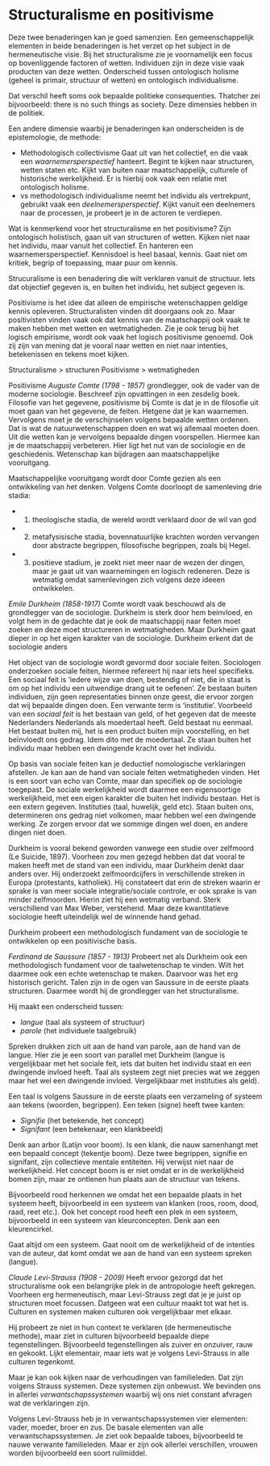 # Structuralisme en positivisme
Deze twee benaderingen kan je goed samenzien. Een gemeenschappelijk elementen in beide benaderingen is het verzet op het subject in de hermeneutische visie. Bij het structuralisme zie je voornamelijk een focus op bovenliggende factoren of wetten. Individuen zijn in deze visie vaak producten van deze wetten. Onderscheid tussen ontologisch holisme (geheel is primair, structuur of wetten) en ontologisch individualisme. 

Dat verschil heeft soms ook bepaalde politieke consequenties. Thatcher zei bijvoorbeeld: there is no such things as society. Deze dimensies hebben in de politiek.

Een andere dimensie waarbij je benaderingen kan onderscheiden is de epistemologie, de methode:

* Methodologisch collectivisme
	Gaat uit van het collectief, en die vaak een *waarnemersperspectief* hanteert. Begint te kijken naar structuren, wetten staten etc. Kijkt van buiten naar maatschappelijk, culturele of historische werkelijkheid. Er is hierbij ook vaak een relatie met ontologisch holisme. 
* vs methodologisch individualisme
	neemt het individu als vertrekpunt, gebruikt vaak een *deelnemersperspectief*. Kijkt vanuit een deelnemers naar de processen, je probeert je in de actoren te verdiepen.

Wat is kenmerkend voor het structuralisme en het positivisme?
Zijn ontologisch holistisch, gaan uit van structuren of wetten. Kijken niet naar het individu, maar vanuit het collectief. En hanteren een waarnemersperspectief. Kennisdoel is heel basaal, kennis. Gaat niet om kritiek, begrip of toepassing, maar puur om kennis. 

Strucuralisme is een benadering die wilt verklaren vanuit de structuur. Iets dat objectief gegeven is, en buiten het individu, het subject gegeven is. 

Positivisme is het idee dat alleen de empirische wetenschappen geldige kennis opleveren. Structuralisten vinden dit doorgaans ook zo. Maar positivisten vinden vaak ook dat kennis van de maatschappij ook vaak te maken hebben met wetten en wetmatigheden. Zie je ook terug bij het logisch empirisme, wordt ook vaak het logisch positivisme genoemd. Ook zij zijn van mening dat je vooral naar wetten en niet naar intenties, betekenissen en tekens moet kijken.

Structuralisme > structuren
Positivisme > wetmatigheden

Positivisme
*Auguste Comte (1798 - 1857)*
grondlegger, ook de vader van de moderne sociologie. Beschreef zijn opvattingen in een zesdelig boek. Filosofie van het gegevene, positivisme bij Comte is dat je in de filosofie uit moet gaan van het gegevene, de feiten. Hetgene dat je kan waarnemen. Vervolgens moet je de verschijnselen volgens bepaalde wetten ordenen. Dat is wat de natuurwetenschappen doen en wat wij allemaal moeten doen. Uit die wetten kan je vervolgens bepaalde dingen voorspellen. Hiermee kan je de maatschappij verbeteren. Hier ligt het nut van de sociologie en de geschiedenis. Wetenschap kan bijdragen aan maatschappelijke vooruitgang.

Maatschappelijke vooruitgang wordt door Comte gezien als een ontwikkeling van het denken. Volgens Comte doorloopt de samenleving drie stadia:
* 1) theologische stadia, de wereld wordt verklaard door de wil van god
* 2) metafysisische stadia, bovennatuurlijke krachten worden vervangen door abstracte begrippen, filosofische begrippen, zoals bij Hegel.
* 3) positieve stadium, je zoekt niet meer naar de wezen der dingen, maar je gaat uit van waarnemingen en logisch redeneren. Deze is wetmatig omdat samenlevingen zich volgens deze ideeen ontwikkelen. 


*Emile Durkheim (1858-1917)*
Comte wordt vaak beschouwd als de grondlegger van de sociologie. Durkheim is sterk door hem beinvloed, en volgt hem in de gedachte dat je ook de maatschappij naar feiten moet zoeken en deze moet structureren in wetmatigheden. Maar Durkheim gaat dieper in op het eigen karakter van de sociologie. Durkheim erkent dat de sociologie anders

Het object van de sociologie wordt gevormd door sociale feiten. Sociologen onderzoeken sociale feiten, hiermee refereert hij naar iets heel specifieks. Een sociaal feit is ‘iedere wijze van doen, bestendig of niet, die in staat is om op het individu een uitwendige drang uit te oefenen’. Ze bestaan buiten individuen, zijn geen representaties binnen onze geest, die ervoor zorgen dat wij bepaalde dingen doen. Een verwante term is ‘institutie’. Voorbeeld van een *sociaal feit* is het bestaan van geld, of het gegeven dat de meeste Nederlanders Nederlands als moedertaal heeft. Geld bestaat nu eenmaal. Het bestaat buiten mij, het is een product buiten mijn voorstelling, en het beïnvloedt ons gedrag. Idem dito met de moedertaal. Ze staan buiten het individu maar hebben een dwingende kracht over het individu.

Op basis van sociale feiten kan je deductief nomologische verklaringen afstellen. Je kan aan de hand van sociale feiten wetmatigheden vinden. Het is een soort van echo van Comte, maar dan specifiek op de sociologie toegepast. De sociale werkelijkheid wordt daarmee een eigensoortige werkelijkheid, met een eigen karakter die buiten het individu bestaan. Het is een extern gegeven. Instituties (taal, huwelijk, geld etc). Staan buiten ons, determineren ons gedrag niet volkomen, maar hebben wel een dwingende werking. Ze zorgen ervoor dat we sommige dingen wel doen, en andere dingen niet doen. 

Durkheim is vooral bekend geworden vanwege een studie over zelfmoord (Le Suicide, 1897). Voorheen zou men gezegd hebben dat dat vooral te maken heeft met de stand van een individu, maar Durkheim denkt daar anders over. Hij onderzoekt zelfmoordcijfers in verschillende streken in Europa (protestants, katholiek). Hij constateert dat erin de streken waarin er sprake is van meer sociale integratie/sociale controle, er ook sprake is van minder zelfmoorden. Hierin ziet hij een wetmatig verband. Sterk verschillend van Max Weber, verstehend. Maar deze kwantitatieve sociologie heeft uiteindelijk wel de winnende hand gehad.

Durkheim probeert een methodologisch fundament van de sociologie te ontwikkelen op een positivische basis.

*Ferdinand de Saussure (1857 - 1913)*
Probeert net als Durkheim ook een methodologisch fundament voor de taalwetenschap te vinden. Wilt het daarmee ook een echte wetenschap te maken. Daarvoor was het erg historisch gericht. Talen zijn in de ogen van Saussure in de eerste plaats structuren. Daarmee wordt hij de grondlegger van het structuralisme.

Hij maakt een onderscheid tussen:
* *langue* (taal als systeem of structuur)
* *parole* (het individuele taalgebruik)

Spreken drukken zich uit aan de hand van parole, aan de hand van de langue. Hier zie je een soort van parallel met Durkheim (langue is vergelijkbaar met het sociale feit, iets dat buiten het individu staat en een dwingende invloed heeft. Taal als systeem zegt niet precies wat we zeggen maar het wel een dwingende invloed. Vergelijkbaar met instituties als geld).

Een taal is volgens Saussure in de eerste plaats een verzameling of systeem aan tekens (woorden, begrippen). Een teken (signe) heeft twee kanten:
* *Signifie* (het betekende, het concept)
* *Signifant* (een betekenaar, een klankbeeld)

Denk aan arbor (Latijn voor boom). Is een klank, die nauw samenhangt met een bepaald concept (tekentje boom). Deze twee begrippen, signifie en signifant, zijn collectieve mentale entiteiten. Hij verwijst niet naar de werkelijkheid. Het concept boom is er niet omdat er in de werkelijkheid bomen zijn, maar ze ontlenen hun plaats aan de structuur van tekens. 

Bijvoorbeeld rood herkennen we omdat het een bepaalde plaats in het systeem heeft, bijvoorbeeld in een systeem van klanken (roos, room, dood, raad, reet etc.). Ook het concept rood heeft een plek in een systeem, bijvoorbeeld in een systeem van kleurconcepten. Denk aan een kleurencirkel.

Gaat altijd om een systeem. Gaat nooit om de werkelijkheid of de intenties van de auteur, dat komt omdat we aan de hand van een systeem spreken (langue). 

*Claude Levi-Strauss (1908 - 2009)*
Heeft ervoor gezorgd dat het structuralisme ook een belangrijke plek in de antropologie heeft gekregen. Voorheen erg hermeneutisch, maar Levi-Strauss zegt dat je je juist op structuren moet focussen. Datgeen wat een cultuur maakt tot wat het is. Culturen en systemen maken culturen ook vergelijkbaar met elkaar.

Hij probeert ze niet in hun context te verklaren (de hermeneutische methode), maar ziet in culturen bijvoorbeeld bepaalde diepe tegenstellingen. Bijvoorbeeld tegenstellingen als zuiver en onzuiver, rauw en gekookt. Lijkt elementair, maar iets wat je volgens Levi-Strauss in alle culturen tegenkomt.

Maar je kan ook kijken naar de verhoudingen van familieleden. Dat zijn volgens Strauss systemen. Deze systemen zijn onbewust. We bevinden ons in allerlei *verwantschapssystemen* waarbij wij ons niet constant afvragen wat de verklaringen zijn. 

Volgens Levi-Strauss heb je in verwantschapssystemen vier elementen: vader, moeder, broer en zus. De basale elementen van alle verwantschapssystemen. Je ziet ook bepaalde taboes, bijvoorbeeld te nauwe verwante familieleden. Maar er zijn ook allerlei verschillen, vrouwen worden bijvoorbeeld een soort ruilmiddel.
